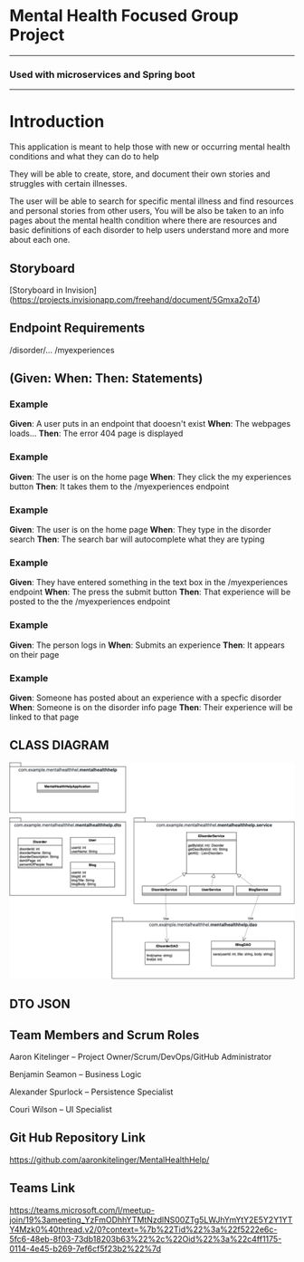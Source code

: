# Mental Health Focused Group Project
---

### Used with microservices and Spring boot
---

# Introduction

This application is meant to help those with new or occurring mental health conditions and what they can do to help

They will be able to create, store, and document their own stories and struggles with certain illnesses.

The user will be able to search for specific mental illness and find resources and personal stories from other users, You will be also be taken to an info pages about the 
mental health condition where there are resources and basic definitions of each disorder to help users understand more and more about each one.

## Storyboard
[Storyboard in Invision] (https://projects.invisionapp.com/freehand/document/5Gmxa2oT4)
## Endpoint Requirements 
/disorder/…
/myexperiences

## (Given: When: Then: Statements)


### Example
**Given**: A user puts in an endpoint that dooesn't exist
**When**: The webpages loads...
**Then**: The error 404 page is displayed

### Example
**Given**: The user is on the home page
**When**: They click the my experiences button
**Then**: It takes them to the /myexperiences endpoint

### Example
**Given**: The user is on the home page
**When**: They type in the disorder search 
**Then**: The search bar will autocomplete what they are typing

### Example
**Given**: They have entered something in the text box in the /myexperiences endpoint
**When**: The press the submit button
**Then**: That experience will be posted to the the /myexperiences endpoint

### Example
**Given**: The person logs in 
**When**: Submits an experience
**Then**: It appears on their page

### Example
**Given**: Someone has posted about an experience with a specfic disorder 
**When**: Someone is on the disorder info page
**Then**: Their experience will be linked to that page

## CLASS DIAGRAM
![Class Diagram](https://github.com/aaronkitelinger/MentalHealthHelp/blob/a1b037f59eeb2d040030d74a30ffe07e20aa4460/disorder-help-class-diagram.drawio.png?raw=true)

## DTO JSON

## Team Members and Scrum Roles

Aaron Kitelinger – Project Owner/Scrum/DevOps/GitHub Administrator

Benjamin Seamon – Business Logic

Alexander Spurlock – Persistence Specialist

Couri Wilson – UI Specialist

## Git Hub Repository Link

https://github.com/aaronkitelinger/MentalHealthHelp/

## Teams Link
https://teams.microsoft.com/l/meetup-join/19%3ameeting_YzFmODhhYTMtNzdlNS00ZTg5LWJhYmYtY2E5Y2Y1YTY4Mzk0%40thread.v2/0?context=%7b%22Tid%22%3a%22f5222e6c-5fc6-48eb-8f03-73db18203b63%22%2c%22Oid%22%3a%22c4ff1175-0114-4e45-b269-7ef6cf5f23b2%22%7d
